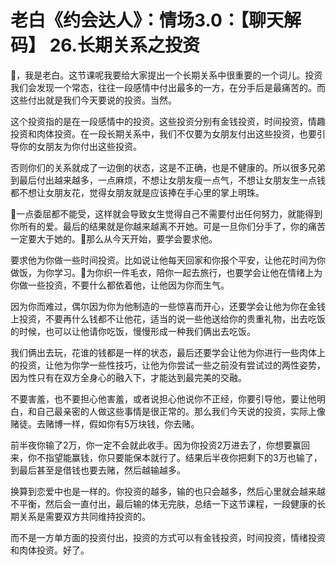 # 老白《约会达人》：情场3.0：【聊天解码】 26.长期关系之投资

🎼，我是老白。这节课呢我要给大家提出一个长期关系中很重要的一个词儿。投资我们会发现一个常态，往往一段感情中付出最多的一方，在分手后是最痛苦的。而这些付出就是我们今天要说的投资。当然。

这个投资指的是在一段感情中的投资。这些投资分别有金钱投资，时间投资，情趣投资和肉体投资。在一段长期关系中，我们不仅要为女朋友付出这些投资，也要引导你的女朋友为你付出这些投资。

否则你们的关系就成了一边倒的状态，这是不正确，也是不健康的。所以很多兄弟到最后付出越来越多，一点麻烦，不想让女朋友瘦一点气，不想让女朋友生一点钱都不想让女朋友花，觉得女朋友就是应该捧在手心里的掌上明珠。

🎼一点委屈都不能受，这样就会导致女生觉得自己不需要付出任何努力，就能得到你所有的爱。最后的结果就是你越来越离不开她。可是一旦你们分手了，你的痛苦一定要大于她的。🎼那么从今天开始，要学会要求他。

要求他为你做一些时间投资。比如说让他每天回家和你报个平安，让他花时间为你做饭，为你学习。🎼为你织一件毛衣，陪你一起去旅行，也要学会让他在情绪上为你做一些投资，不要什么都依着他，让他因为你而生气。

因为你而难过，偶尔因为你为他制造的一些惊喜而开心，还要学会让他为你在金钱上投资，不要再什么钱都不让他花，适当的说一些他送给你的贵重礼物，出去吃饭的时候，也可以让他请你吃饭，慢慢形成一种我们俩出去吃饭。

我们俩出去玩，花谁的钱都是一样的状态，最后还要学会让他为你进行一些肉体上的投资，让他为你学一些性技巧，让他为你尝试一些之前没有尝试过的两性姿势，因为性只有在双方全身心的融入下，才能达到最完美的交融。

不要害羞，也不要担心他害羞，或者说担心他说你不正经，你要引导他，要让他明白，和自己最亲密的人做这些事情是很正常的。那么我们今天说的投资，实际上像赌徒。去赌博一样，假如你有5万块钱，你去赌。

前半夜你输了2万，你一定不会就此收手。因为你投资2万进去了，你想要赢回来，你不指望能赢钱，你只要能保本就行了。结果后半夜你把剩下的3万也输了，到最后甚至是借钱也要去赌，然后越输越多。

换算到恋爱中也是一样的。你投资的越多，输的也只会越多，然后心里就会越来越不平衡，然后会一直付出，最后输的体无完肤，总结一下这节课程，一段健康的长期关系是需要双方共同维持投资的。

而不是一方单方面的投资付出，投资的方式可以有金钱投资，时间投资，情绪投资和肉体投资。好了。